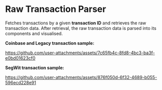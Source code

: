 # Raw Transaction Parser

Fetches transactions by a given **transaction ID** and retrieves the raw transaction data. After retrieval, the raw transaction data is parsed into its components and visualised.


**Coinbase and Legacy transaction sample:**

https://github.com/user-attachments/assets/7c65fb4c-8fd8-4bc3-ba3f-e0bd01623cf0


**SegWit transaction sample:**

https://github.com/user-attachments/assets/876f050d-6f32-4689-b055-596ecd228e91

